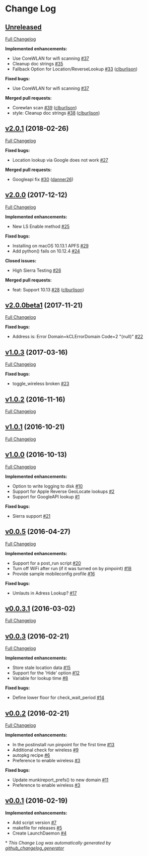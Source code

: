 # Change Log

## [Unreleased](https://github.com/clburlison/pinpoint/tree/HEAD)

[Full Changelog](https://github.com/clburlison/pinpoint/compare/v2.0.1...HEAD)

**Implemented enhancements:**

- Use CoreWLAN for wifi scanning [\#37](https://github.com/clburlison/pinpoint/issues/37)
- Cleanup doc strings [\#35](https://github.com/clburlison/pinpoint/issues/35)
- Fallback Option for Location/ReverseLookup [\#33](https://github.com/clburlison/pinpoint/pull/33) ([clburlison](https://github.com/clburlison))

**Fixed bugs:**

- Use CoreWLAN for wifi scanning [\#37](https://github.com/clburlison/pinpoint/issues/37)

**Merged pull requests:**

- Corewlan scan [\#39](https://github.com/clburlison/pinpoint/pull/39) ([clburlison](https://github.com/clburlison))
- style: Cleanup doc strings [\#38](https://github.com/clburlison/pinpoint/pull/38) ([clburlison](https://github.com/clburlison))

## [v2.0.1](https://github.com/clburlison/pinpoint/tree/v2.0.1) (2018-02-26)
[Full Changelog](https://github.com/clburlison/pinpoint/compare/v2.0.0...v2.0.1)

**Fixed bugs:**

- Location lookup via Google does not work [\#27](https://github.com/clburlison/pinpoint/issues/27)

**Merged pull requests:**

- Googleapi fix [\#30](https://github.com/clburlison/pinpoint/pull/30) ([danner26](https://github.com/danner26))

## [v2.0.0](https://github.com/clburlison/pinpoint/tree/v2.0.0) (2017-12-12)
[Full Changelog](https://github.com/clburlison/pinpoint/compare/v2.0.0beta1...v2.0.0)

**Implemented enhancements:**

- New LS Enable method [\#25](https://github.com/clburlison/pinpoint/issues/25)

**Fixed bugs:**

- Installing on macOS 10.13.1 APFS [\#29](https://github.com/clburlison/pinpoint/issues/29)
- Add python\(\) fails on 10.12.4 [\#24](https://github.com/clburlison/pinpoint/issues/24)

**Closed issues:**

- High Sierra Testing [\#26](https://github.com/clburlison/pinpoint/issues/26)

**Merged pull requests:**

- feat: Support 10.13 [\#28](https://github.com/clburlison/pinpoint/pull/28) ([clburlison](https://github.com/clburlison))

## [v2.0.0beta1](https://github.com/clburlison/pinpoint/tree/v2.0.0beta1) (2017-11-21)
[Full Changelog](https://github.com/clburlison/pinpoint/compare/v1.0.3...v2.0.0beta1)

**Fixed bugs:**

- Address is: Error Domain=kCLErrorDomain Code=2 "\(null\)" [\#22](https://github.com/clburlison/pinpoint/issues/22)

## [v1.0.3](https://github.com/clburlison/pinpoint/tree/v1.0.3) (2017-03-16)
[Full Changelog](https://github.com/clburlison/pinpoint/compare/v1.0.2...v1.0.3)

**Fixed bugs:**

- toggle\_wireless broken [\#23](https://github.com/clburlison/pinpoint/issues/23)

## [v1.0.2](https://github.com/clburlison/pinpoint/tree/v1.0.2) (2016-11-16)
[Full Changelog](https://github.com/clburlison/pinpoint/compare/v1.0.1...v1.0.2)

## [v1.0.1](https://github.com/clburlison/pinpoint/tree/v1.0.1) (2016-10-21)
[Full Changelog](https://github.com/clburlison/pinpoint/compare/v1.0.0...v1.0.1)

## [v1.0.0](https://github.com/clburlison/pinpoint/tree/v1.0.0) (2016-10-13)
[Full Changelog](https://github.com/clburlison/pinpoint/compare/v0.0.5...v1.0.0)

**Implemented enhancements:**

- Option to write logging to disk [\#10](https://github.com/clburlison/pinpoint/issues/10)
- Support for Apple Reverse GeoLocate lookups [\#2](https://github.com/clburlison/pinpoint/issues/2)
- Support for GoogleAPI lookup [\#1](https://github.com/clburlison/pinpoint/issues/1)

**Fixed bugs:**

- Sierra support [\#21](https://github.com/clburlison/pinpoint/issues/21)

## [v0.0.5](https://github.com/clburlison/pinpoint/tree/v0.0.5) (2016-04-27)
[Full Changelog](https://github.com/clburlison/pinpoint/compare/v0.0.3.1...v0.0.5)

**Implemented enhancements:**

- Support for a post\_run script [\#20](https://github.com/clburlison/pinpoint/issues/20)
- Turn off WiFi after run \(if it was turned on by pinpoint\) [\#18](https://github.com/clburlison/pinpoint/issues/18)
- Provide sample mobileconfig profile [\#16](https://github.com/clburlison/pinpoint/issues/16)

**Fixed bugs:**

- Umlauts in Adress Lookup? [\#17](https://github.com/clburlison/pinpoint/issues/17)

## [v0.0.3.1](https://github.com/clburlison/pinpoint/tree/v0.0.3.1) (2016-03-02)
[Full Changelog](https://github.com/clburlison/pinpoint/compare/v0.0.3...v0.0.3.1)

## [v0.0.3](https://github.com/clburlison/pinpoint/tree/v0.0.3) (2016-02-21)
[Full Changelog](https://github.com/clburlison/pinpoint/compare/v0.0.2...v0.0.3)

**Implemented enhancements:**

- Store stale location data [\#15](https://github.com/clburlison/pinpoint/issues/15)
- Support for the 'Hide' option [\#12](https://github.com/clburlison/pinpoint/issues/12)
- Variable for lookup time [\#8](https://github.com/clburlison/pinpoint/issues/8)

**Fixed bugs:**

- Define lower floor for check\_wait\_period [\#14](https://github.com/clburlison/pinpoint/issues/14)

## [v0.0.2](https://github.com/clburlison/pinpoint/tree/v0.0.2) (2016-02-21)
[Full Changelog](https://github.com/clburlison/pinpoint/compare/v0.0.1...v0.0.2)

**Implemented enhancements:**

- In the postinstall run pinpoint for the first time [\#13](https://github.com/clburlison/pinpoint/issues/13)
- Additional check for wireless [\#9](https://github.com/clburlison/pinpoint/issues/9)
- autopkg recipe [\#6](https://github.com/clburlison/pinpoint/issues/6)
- Preference to enable wireless [\#3](https://github.com/clburlison/pinpoint/issues/3)

**Fixed bugs:**

- Update munkireport\_prefs\(\) to new domain [\#11](https://github.com/clburlison/pinpoint/issues/11)
- Preference to enable wireless [\#3](https://github.com/clburlison/pinpoint/issues/3)

## [v0.0.1](https://github.com/clburlison/pinpoint/tree/v0.0.1) (2016-02-19)
**Implemented enhancements:**

- Add script version [\#7](https://github.com/clburlison/pinpoint/issues/7)
- makefile for releases [\#5](https://github.com/clburlison/pinpoint/issues/5)
- Create LaunchDaemon [\#4](https://github.com/clburlison/pinpoint/issues/4)



\* *This Change Log was automatically generated by [github_changelog_generator](https://github.com/skywinder/Github-Changelog-Generator)*